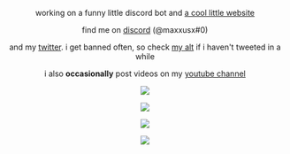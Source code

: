 <p align="center">working on a funny little discord bot and <a href="https://maxxus.pages.dev">a cool little website</a></p>
<p align="center">find me on <a href="https://discord.gg/zhgVeJeKVR">discord</a> (@maxxusx#0)</p>
<p align="center">and my <a href="https://twitter.com/MaxxusYT2">twitter</a>. i get banned often, so check <a href="https://twitter.com/MaxxusYT3">my alt</a> if i haven't tweeted in a while</p>
<p align="center">i also <b>occasionally</b> post videos on my <a href="https://www.youtube.com/@MaxxusX">youtube channel</a></p>

<p align="center"><img src="https://github-widgetbox.vercel.app/api/profile?username=maxxusx&data=repositories,stars,commits,followers&theme=metropolis"></p>
<p align="center"><img src="https://github-widgetbox.vercel.app/api/skills?languages=python,markdown,js,html,css,lua&includeNames=true&theme=metropolis"></p>
<p align="center"><img src="https://github-widgetbox.vercel.app/api/skills?tools=git,npm,nodejs&includeNames=true&theme=metropolis"></p>
<p align="center"><img src="https://github-widgetbox.vercel.app/api/skills?software=windows,vscode&includeNames=true&theme=metropolis"></p>
